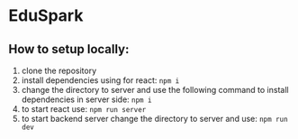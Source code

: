 # EduSpark


## How to setup locally:
 1. clone the repository
 2. install dependencies using for react: ``` npm i ```
3.  change the directory to server and use the following command to install dependencies in server side: ``` npm i ```
4.  to start react use: ``` npm run server ```
5.  to start backend server change the directory to server and use:   ```npm run dev ```
